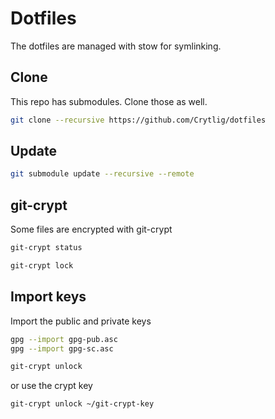 # Dotfiles

The dotfiles are managed with stow for symlinking.


## Clone

This repo has submodules. Clone those as well.

```bash
git clone --recursive https://github.com/Crytlig/dotfiles
```

## Update

```bash
git submodule update --recursive --remote
```


## git-crypt

Some files are encrypted with git-crypt

```bash
git-crypt status
```

```bash
git-crypt lock
```

## Import keys

Import the public and private keys

```bash
gpg --import gpg-pub.asc
gpg --import gpg-sc.asc
```

```bash
git-crypt unlock
```

or use the crypt key

```bash
git-crypt unlock ~/git-crypt-key
```

